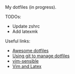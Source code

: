 My dotfiles (in progress).

TODOs:
- Update zshrc
- Add latexmk

Useful links:
- [Awesome dotfiles](https://github.com/webpro/awesome-dotfiles)
- [Using git to manage dotfiles](https://blog.smalleycreative.com/using-git-and-github-to-manage-your-dotfiles/)
- [vim-sensible](https://github.com/tpope/vim-sensible/blob/master/plugin/sensible.vim)
- [Vim and Latex](https://ejmastnak.com/tutorials/vim-latex/intro/)

